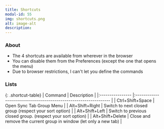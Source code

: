 ```yaml
---
title: Shortcuts
modal-id: 55
img: shortcuts.png
alt: image-alt
description: 
---
```

### About

- The 4 shortcuts are available from wherever in the browser
- You can disable them from the Preferences (except the one that opens the menu)
- Due to browser restrictions, I can't let you define the commands

### Lists

{: .shortcut-table}
| Command          | Description                                                       |
|:---------------- |:----------------------------------------------------------------- |
| Ctrl+Shift+Space | Open Sync Tab Group Menu                                          |
| Alt+Shift+Right  | Switch to next closed group (respect your sort option)            |
| Alt+Shift+Left   | Switch to previous closed group. (respect your sort option)       | 
| Alt+Shift+Delete | Close and remove the current group in window (let only a new tab) |
